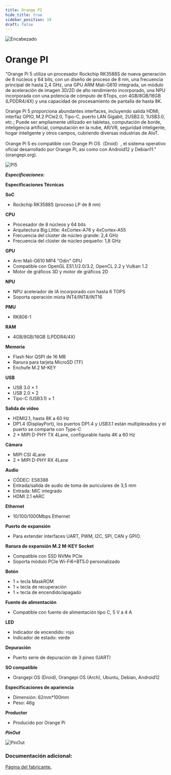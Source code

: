 ```yaml
---
title: Orange PI
hide_title: true
sidebar_position: 19
draft: false
---
```

![Encabezado](https://firebasestorage.googleapis.com/v0/b/modulo-b3e1a.appspot.com/o/General%2Fimagenes%2Flogo%20sena%202.png?alt=media&token=f8400ade-f50e-4175-8ff1-d69a8bc9a180&_gl=1*1b8f15f*_ga*MTE3MTQwMjUxOS4xNjk2MjYzMDI3*_ga_CW55HF8NVT*MTY5NjI3NDM1NS4yLjEuMTY5NjI3NTE4My4zMS4wLjA.)

# **Orange PI**

"Orange Pi 5 utiliza un procesador Rockchip RK3588S de nueva generación de 8 núcleos y 64 bits, con un diseño de proceso de 8 nm, una frecuencia principal de hasta 2,4 GHz, una GPU ARM Mali-G610 integrada, un módulo de aceleración de imagen 3D/2D de alto rendimiento incorporado, una NPU incorporada con una potencia de cómputo de 6Tops, con 4GB/8GB/16GB (LPDDR4/4X) y una capacidad de procesamiento de pantalla de hasta 8K.

Orange Pi 5 proporciona abundantes interfaces, incluyendo salida HDMI, interfaz GPIO, M.2 PCIe2.0, Tipo-C, puerto LAN Gigabit, 2USB2.0, 1USB3.0, etc.; Puede ser ampliamente utilizado en tabletas, computación de borde, inteligencia artificial, computación en la nube, AR/VR, seguridad inteligente, hogar inteligente y otros campos, cubriendo diversas industrias de AIoT.

Orange Pi 5 es compatible con Orange Pi OS（Droid）, el sistema operativo oficial desarrollado por Orange Pi, así como con Android12 y Debian11."(orangepi.org).

![PI5](https://firebasestorage.googleapis.com/v0/b/modulo-b3e1a.appspot.com/o/General%2Fimagenes%2FRepositorio%2Fpi5.png?alt=media&token=446c046e-fe3a-4b39-a4a2-f110e222fafa)

***Especificaciones:***

**Especificaciones Técnicas**

**SoC**

* Rockchip RK3588S (proceso LP de 8 nm)

**CPU**

* Procesador de 8 núcleos y 64 bits
* Arquitectura Big.Little: 4xCortex-A76 y 4xCortex-A55
* Frecuencia del clúster de núcleo grande: 2,4 GHz
* Frecuencia del clúster de núcleo pequeño: 1,8 GHz

**GPU**

* Arm Mali-G610 MP4 "Odin" GPU
* Compatible con OpenGL ES1.1/2.0/3.2, OpenCL 2.2 y Vulkan 1.2
* Motor de gráficos 3D y motor de gráficos 2D

**NPU**

* NPU acelerador de IA incorporado con hasta 6 TOPS
* Soporta operación mixta INT4/INT8/INT16

**PMU**

* RK806-1

**RAM**

* 4GB/8GB/16GB (LPDDR4/4X)

**Memoria**

* Flash Nor QSPI de 16 MB
* Ranura para tarjeta MicroSD (TF)
* Enchufe M.2 M-KEY

**USB**

* USB 3.0 × 1
* USB 2.0 × 2
* Tipo-C (USB3.1) × 1

**Salida de vídeo**

* HDMI2.1, hasta 8K a 60 Hz
* DP1.4 (DisplayPort), los puertos DP1.4 y USB3.1 están multiplexados y el puerto se comparte con Type-C
* 2 * MIPI D-PHY TX 4Lane, configurable hasta 4K a 60 Hz

**Cámara**

* MIPI CSI 4Lane
* 2 * MIPI D-PHY RX 4Lane

**Audio**

* CÓDEC: ES8388
* Entrada/salida de audio de toma de auriculares de 3,5 mm
* Entrada: MIC integrado
* HDMI 2.1 eARC

**Ethernet**

* 10/100/1000Mbps Ethernet

**Puerto de expansión**

* Para extender interfaces UART, PWM, I2C, SPI, CAN y GPIO.

**Ranura de expansión M.2 M-KEY Socket**

* Compatible con SSD NVMe PCIe
* Soporta módulo PCIe Wi-Fi6+BT5.0 personalizado

**Botón**

* 1 × tecla MaskROM
* 1 × tecla de recuperación
* 1 × tecla de encendido/apagado

**Fuente de alimentación**

* Compatible con fuente de alimentación tipo C, 5 V a 4 A

**LED**

* Indicador de encendido: rojo
* Indicador de estado: verde

**Depuración**

* Puerto serie de depuración de 3 pines (UART)

**SO compatible**

* Orangepi OS (Droid), Orangepi OS (Arch), Ubuntu, Debian, Android12

**Especificaciones de apariencia**

* Dimensión: 62mm*100mm
* Peso: 46g

**Productor**

* Producido por Orange Pi

***PinOut***

![PinOut](https://firebasestorage.googleapis.com/v0/b/modulo-b3e1a.appspot.com/o/General%2Fimagenes%2FRepositorio%2Fpi-5-pin-definition.png?alt=media&token=822e3605-2247-4083-a4db-ad078cb8ff03)

### Documentación adicional:

[Página del fabricante.](http://www.orangepi.org/html/hardWare/computerAndMicrocontrollers/details/Orange-Pi-5.html)
